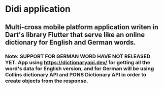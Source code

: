 # Didi application

## Multi-cross mobile platform application writen in Dart's library Flutter that serve like an online dictionary for English and German words. 

### Note: SUPPORT FOR GERMAN WORD HAVE NOT RELEASED YET. App using https://dictionaryapi.dev/ for getting all the word's data for English version, and for German will be using Collins dictionary API and PONS Dictionary API in order to create objects from the response. 

